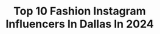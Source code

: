 ---
title: Top 10 Fashion Instagram Influencers In Dallas In 2024
description: >-
  Find top fashion Instagram influencers in Dallas in 2024. Most popular hashtags: #dallas #fashion #ootd #texas.
platform: Instagram
hits: 443
text_top: See the best Instagram profiles on inBeat.
text_bottom: inBeat aggregates 443 Instagram influencers like this in Dallas, United States for you to connect with.
profiles:
  - username: "styledbyduha"
    fullname: >-
      D U H A 🕊
    bio: >-
      ﷽ ⠀⠀⠀⠀⠀⠀⠀⠀⠀ 23 | Modest Fashion Dallas, TX
    location: "United States"
    followers: 79410
    engagement: 174
    commentsToLikes: 0.030529
    id: ck0w21q2em7nt0i19vgats8at
    verified: false
    hashtags: "#texas"
  - username: "isdbaldo"
    fullname: >-
      
    bio: >-
      PASSION FOR GOD|| LOVING LIVE|| INPERFECTION|| ART|FASHION| DALLAS/FT.WORTH TX Inquires isdebaldo@yahoo.com
    location: "United States"
    followers: 5944
    engagement: 414
    commentsToLikes: 0.077048
    id: ckaosuqwet3930i789qqhsxor
    verified: false
    hashtags: "#styleformen, #fashionformen, #latinoblogger, #expresspartner"
  - username: "_brianaferguson"
    fullname: >-
      
    bio: >-
      Proverbs 3:5 | All limitations are self imposed
    location: "United States"
    followers: 15004
    engagement: 1531
    commentsToLikes: 0.030769
    id: ck9han2dqd6c70j78cqhwh2q2
    verified: false
    hashtags: "#daily, #curlyhair, #fitnessmotivation, #throwback"
  - username: "nataliedragt"
    fullname: >-
      Natalie Dragt
    bio: >-
      ❥ SMU ❥ @nymmg LA/ NY/ SW ❥ Psalm 139:14 ❥ DTX
    location: "United States"
    followers: 9166
    engagement: 753
    commentsToLikes: 0.051863
    id: ck6tqdq6aquzp0j71cewgbqx3
    verified: false
    hashtags: "#texas, #ootd, #modeling, #boutique"
  - username: "hailzfrey"
    fullname: >-
      H A I L E Y F R E Y
    bio: >-
      Don’t forget to smile today 🤍 Fashion + Entertainment
    location: "United States"
    followers: 17430
    engagement: 197
    commentsToLikes: 0.024334
    id: ckaowmmmf9iu40i78nu9xm17x
    verified: false
    hashtags: "#happygirl, #ootd, #happyworld, #goodvibes"
  - username: "anactingangel"
    fullname: >-
      Angel
    bio: >-
      The organized, non-shitposting social media account for @angelinaduplisea
    location: "United States"
    followers: 1253
    engagement: 2344
    commentsToLikes: 0.024632
    id: ck13clp7s0yhn0i19ll1tanq0
    verified: false
    hashtags: "#dallasphotographer, #model, #repost, #mattblum"
  - username: "savannah.usher"
    fullname: >-
      Savannah Budd
    bio: >-
      Hey let’s be friends! 👋🏼 Wife to @hunter.budd23 - Mom to Legend Real life • Affordable fashion • 📍Dallas, Tx 💌: usher.skye@gmail.com Shop my IG feed👇🏼
    location: "United States"
    followers: 127753
    engagement: 408
    commentsToLikes: 5.864752
    id: ck55lu8sz2fza0i11m5e9fg6w
    verified: false
    hashtags: "#targetpartner, #liketkit, #rackpack, #nordstromrack"
  - username: "jacquelinejohnette"
    fullname: >-
      Jacqueline Johnette
    bio: >-
      Child of God ✝️ Lifestyle | Beauty | Fashion Houston - Dallas 📍 YOUTUBE: Jacqueline Johnette
    location: "United States"
    followers: 61285
    engagement: 564
    commentsToLikes: 0.004523
    id: cld6qdjf7cdgz0j080non84u3
    verified: false
    hashtags: "#nordstrombeauty, #nordstrombeautypartner, #denimondenim, #makeuplover"
  - username: "jackiee__lopez"
    fullname: >-
      J a c k i e  L o p e z • Dallas Blogger
    bio: >-
      💌DM/EMAIL for Collaborations 📍DFW, TX #Lifestyle + #Fashion + #Motherhood #DallasBlogger+ #ContentCreator #fortworthblogger 🧿
    location: "United States"
    followers: 17856
    engagement: 279
    commentsToLikes: 0.136309
    id: ck0tznhp4r10b0i19wekrdxra
    verified: false
    hashtags: "#lifestyleblogger, #dallasblogger, #dfwblogger, #dallasinfluencer"
  - username: "bishopandholland"
    fullname: >-
      Stia, Jean & Katherine
    bio: >-
      Fashion|Travel Dallas, TX | Mom, daughter + daughter-in-law 💌: hello@bishopandholland.com 📍: Dallas, TX
    location: "United States"
    followers: 43255
    engagement: 229
    commentsToLikes: 0.076919
    id: ck9wol3bz5l1n0j788vss715h
    verified: false
    hashtags: "#ltkholiday, #ltksalealert, #liketkit, #saks"
---